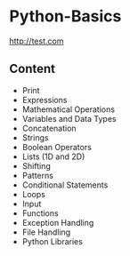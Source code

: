 # Python-Basics
http://test.com
## Content
- Print
- Expressions
- Mathematical Operations
- Variables and Data Types
- Concatenation
- Strings
- Boolean Operators
- Lists (1D and 2D)
- Shifting
- Patterns
- Conditional Statements
- Loops
- Input
- Functions
- Exception Handling
- File Handling
- Python Libraries
